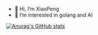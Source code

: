 - 👋 Hi, I’m XiaoPeng
- 👀 I’m interested in golang and AI

<!---
XiaoPeng0x3/XiaoPeng0x3 is a ✨ special ✨ repository because its `README.md` (this file) appears on your GitHub profile.
You can click the Preview link to take a look at your changes.
--->

[![Anurag's GitHub stats](https://github-readme-stats.vercel.app/api?username=XiaoPeng0x3)](https://github.com/anuraghazra/github-readme-stats)
